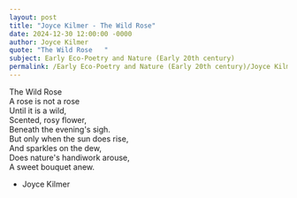 ```yaml
---
layout: post
title: "Joyce Kilmer - The Wild Rose"
date: 2024-12-30 12:00:00 -0000
author: Joyce Kilmer
quote: "The Wild Rose   "
subject: Early Eco-Poetry and Nature (Early 20th century)
permalink: /Early Eco-Poetry and Nature (Early 20th century)/Joyce Kilmer/Joyce Kilmer - The Wild Rose
---
```


The Wild Rose   
A rose is not a rose   
Until it is a wild,   
Scented, rosy flower,   
Beneath the evening's sigh.   
But only when the sun does rise,   
And sparkles on the dew,   
Does nature's handiwork arouse,   
A sweet bouquet anew.

- Joyce Kilmer
